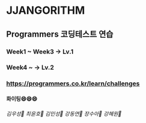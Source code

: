 # JJANGORITHM 
## Programmers 코딩테스트 연습

### Week1 ~ Week3 -> Lv.1
### Week4 ~ -> Lv.2
### https://programmers.co.kr/learn/challenges

#### 화이팅😄😄😄
###### 김우성:older_man: 최윤호:boy: 김민성:boy: 강동연:baby: 장수아:baby: 강혜원:baby:
